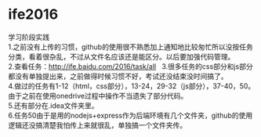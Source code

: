 # ife2016  
学习阶段实践  
1.之前没有上传的习惯，github的使用很不熟悉加上通知地比较匆忙所以没按任务分类，看着很杂乱，不过从文件名应该还是能区分。以后要加强代码管理。  
2.查看任务：http://ife.baidu.com/2016/task/all  
3.很多任务的css部分和js部分都没有单独提出来，之前做得时候习惯不好，考试还没结束没时间搞了。  
4.做过的任务有1-12（html，css部分），13-24，29-32（js部分），37-40，50。由于之前在使用onedrive过程中操作不当遗失了部分代码。  
5.还有部分在.idea文件夹里。  
6.任务50由于是用的nodejs+express作为后端环境有几个文件夹，github的使用逻辑还没搞清楚我怕传上来就很乱，单独搞一个文件夹传。  
